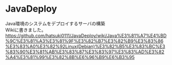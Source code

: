 # JavaDeploy


Java環境のシステムをデプロイするサーバの構築  
Wikiに書きました。  
https://github.com/hatsuki0111/JavaDeploy/wiki/Java%E3%81%A7%E4%BD%9C%E3%81%A3%E3%81%9F%E3%82%B7%E3%82%B9%E3%83%86%E3%83%A0%E3%82%92Linux(Debian)%E3%82%B5%E3%83%BC%E3%83%90%E3%81%AB%E3%83%87%E3%83%97%E3%83%AD%E3%82%A4%E3%81%99%E3%82%8B%E6%96%B9%E6%B3%95
